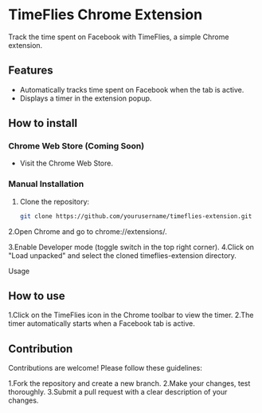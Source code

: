 # TimeFlies Chrome Extension
Track the time spent on Facebook with TimeFlies, a simple Chrome extension.

## Features

- Automatically tracks time spent on Facebook when the tab is active.
- Displays a timer in the extension popup.

## How to install

### Chrome Web Store (Coming Soon)

- Visit the Chrome Web Store. 

### Manual Installation

1. Clone the repository:
   ```bash
   git clone https://github.com/yourusername/timeflies-extension.git

2.Open Chrome and go to chrome://extensions/.

3.Enable Developer mode (toggle switch in the top right corner).
4.Click on "Load unpacked" and select the cloned timeflies-extension directory.

Usage

## How to use
1.Click on the TimeFlies icon in the Chrome toolbar to view the timer.
2.The timer automatically starts when a Facebook tab is active.

## Contribution
Contributions are welcome! Please follow these guidelines:

1.Fork the repository and create a new branch.
2.Make your changes, test thoroughly.
3.Submit a pull request with a clear description of your changes.


